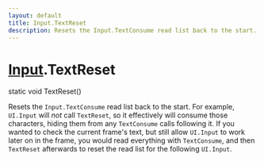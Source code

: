```yaml
---
layout: default
title: Input.TextReset
description: Resets the Input.TextConsume read list back to the start. For example, UI.Input will _not_ call TextReset, so it effectively will consume those characters, hiding them from any TextConsume calls following it. If you wanted to check the current frame's text, but still allow UI.Input to work later on in the frame, you would read everything with TextConsume, and then TextReset afterwards to reset the read list for the following UI.Input.
---
```

# [Input]({{site.url}}/Pages/Reference/Input.html).TextReset

<div class='signature' markdown='1'>
static void TextReset()
</div>

Resets the `Input.TextConsume` read list back to the
start.
For example, `UI.Input` will _not_ call `TextReset`, so it
effectively will consume those characters, hiding them from
any `TextConsume` calls following it. If you wanted to check the
current frame's text, but still allow `UI.Input` to work later on
in the frame, you would read everything with `TextConsume`, and
then `TextReset` afterwards to reset the read list for the
following `UI.Input`.




